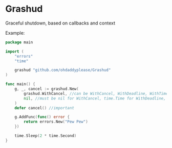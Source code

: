 # Grashud
Graceful shutdown, based on callbacks and context

Example:
```go
package main

import (
	"errors"
	"time"

	grashud "github.com/ohdaddyplease/Grashud"
)

func main() {
	g, _, cancel := grashud.New(
        grashud.WithCancel, //can be WithCancel, WithDeadline, WithTimeout
        nil, //must be nil for WithCancel, time.Time for WithDeadline, time.Duration for WithTimeout
    )
	defer cancel() //important

	g.AddFunc(func() error {
		return errors.New("Pew Pew")
	})

	time.Sleep(2 * time.Second)
}

```